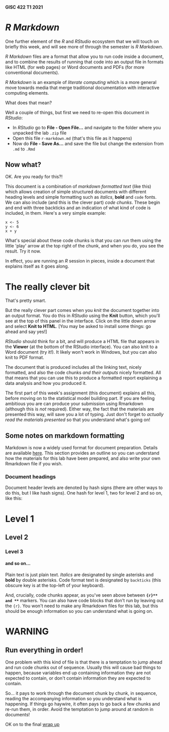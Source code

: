 #### GISC 422 T1 2021
# _R Markdown_
One further element of the _R_ and _RStudio_ ecosystem that we will touch on briefly this week, and will see more of through the semester is _R Markdown_.

_R Markdown_ files are a format that allow you to run code inside a document, and to combine the results of running that code into an output file in formats like HTML (for web pages) or Word documents and PDFs (for more conventional documents).

_R Markdown_ is an example of *literate computing* which is a more general move towards media that merge traditional documentation with interactive computing elements.

What does that mean?

Well a couple of things, but first we need to re-open this document in _RStudio_:

+ In _RStudio_ go to **File - Open File...** and navigate to the folder where you unpacked the lab `.zip` file
+ Open this file `r-markdown.md` (that's this file as it happens)
+ Now do **File - Save As...** and save the file but change the extension from `.md` to `.Rmd`

## Now what?
OK. Are you ready for this?!

This document is a combination of *markdown formatted text* (like this) which allows creation of simple structured documents with different heading levels and simple formatting such as *italics*, **bold** and `code` fonts. We can also include (and this is the clever part) *code chunks*. These begin and end with three backticks and an indication of what kind of code is included, in them. Here's a very simple example:

```{r}
x <- 5
y <- 6
x + y
```

What's special about these code chunks is that you can *run* them using the little 'play' arrow at the top right of the chunk, and when you do, you see the result. Try it now.

In effect, you are running an *R* session in pieces, inside a document that explains itself as it goes along.

# The really clever bit
That's pretty smart.

But the really clever part comes when you *knit* the document together into an output format. You do this in *RStudio* using the **Knit** button, which you'll see at the top of this panel in the interface. Click on the little down arrow and select **Knit to HTML**. [You may be asked to install some things: go ahead and say yes!]

*RStudio* should think for a bit, and will produce a HTML file that appears in the **Viewer** (at the bottom of the RStudio interface). You can also knit to a Word document (try it!). It likely won't work in Windows, but you can also knit to PDF format.

The document that is produced includes all the linking text, nicely formatted, and also the code chunks *and their outputs* nicely formatted. All that means that you can use this to produce a formatted report explaining a data analysis and how you produced it.

The first part of this week's assignment (this document) explains all this, before moving on to the statistical model building part. If you are feeling ambitious you are can produce your submission using Rmarkdown (although this is *not* required). Either way, the fact that the materials are presented this way, will save you a lot of typing. Just don't forget to *actually read the materials presented* so that you understand what's going on!

## Some notes on markdown formatting
Markdown is now a widely used format for document preparation. Details are available [here](https://daringfireball.net/projects/markdown/syntax). This section provides an outline so you can understand how the materials for this lab have been prepared, and also write your own Rmarkdown file if you wish.

### Document headings
Document header levels are denoted by hash signs (there are other ways to do this, but I like hash signs). One hash for level 1, two for level 2 and so on, like this:

# Level 1
## Level 2
### Level 3
#### and so on...

Plain text is just plain text. *Italics* are designated by single asterisks and **bold** by double asterisks. Code format text is designated by `backticks` (this obscure key is at the top-left of your keyboard).

And, crucially, code chunks appear, as you've seen above between **```{r}** and **```** markers. You can also have code blocks that don't run by leaving out the `{r}`. You won't need to make any Rmarkdown files for this lab, but this should be enough information so you can understand what is going on.

# **WARNING**
## Run everything in order!
One problem with this kind of file is that there is a temptation to jump ahead and run code chunks out of sequence. Usually this will cause bad things to happen, because variables end up containing information they are not expected to contain, or don't contain information they are expected to contain.

So... it pays to work through the document chunk by chunk, in sequence, reading the accompanying information so you understand what is happening. If things go haywire, it often pays to go back a few chunks and re-run them, in order. Avoid the temptation to jump around at random in documents!

OK on to the final [wrap up](wrapping-up.md)
